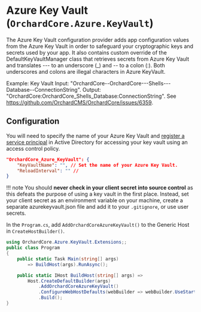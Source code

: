 # Azure Key Vault (`OrchardCore.Azure.KeyVault`)

The Azure Key Vault configuration provider adds app configuration values from the Azure Key Vault in order to safeguard your cryptographic keys and secrets used by your app. It also contains custom override of the DefaultKeyVaultManager class that retrieves secrets from Azure Key Vault and translates --- to an underscore (_)  and -- to a colon (:). Both underscores and colons are illegal characters in Azure KeyVault.

Example:
Key Vault Input: "OrchardCore--OrchardCore---Shells---Database--ConnectionString".
Output: "OrchardCore:OrchardCore_Shells_Database:ConnectionString".
See https://github.com/OrchardCMS/OrchardCore/issues/6359.

## Configuration
You will need to specify the name of your Azure Key Vault and [register a service principal](https://docs.microsoft.com/en-us/azure/key-vault/general/group-permissions-for-apps) in Active Directory for accessing your key vault using an access control policy.

```json
"OrchardCore_Azure_KeyVault": {
    "KeyVaultName": "", // Set the name of your Azure Key Vault.
    "ReloadInterval": "" // 
}
```

!!! note
    You should **never check in your client secret into source control** as this defeats the purpose of using a key vault in the first place. Instead, set your client secret as an environment variable on your machine, create a separate azurekeyvault.json file and add it to your `.gitignore`, or use user secrets.

In the `Program.cs`, add `AddOrchardCoreAzureKeyVault()` to the Generic Host in `CreateHostBuilder()`.

```csharp
using OrchardCore.Azure.KeyVault.Extensions;;
public class Program
{
    public static Task Main(string[] args)
        => BuildHost(args).RunAsync();

    public static IHost BuildHost(string[] args) =>
        Host.CreateDefaultBuilder(args)
            .AddOrchardCoreAzureKeyVault()
            .ConfigureWebHostDefaults(webBuilder => webBuilder.UseStartup<Startup>())
            .Build();
}
```

